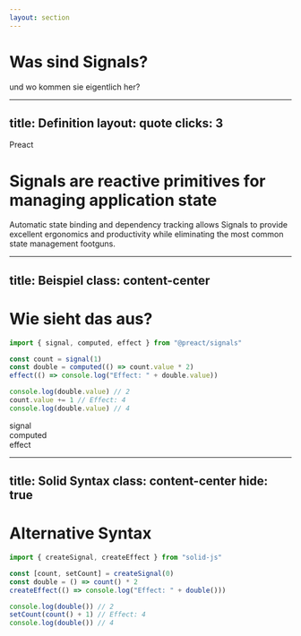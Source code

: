 ```yaml
---
layout: section
---
```


# Was sind Signals?

und wo kommen sie eigentlich her?

---
title: Definition
layout: quote
clicks: 3
---

<span class="text-gray">Preact <logos-preact/></span>

<h1 class="!bg-transparent">Signals are <span v-mark.underline.orange>reactive primitives</span> for managing application state</h1>

<div v-click class="text-6" :class="$clicks > 2 && 'text-gray'">
    <span class="text-initial">Automatic state binding and dependency tracking</span>
    allows Signals to provide excellent ergonomics and productivity while eliminating the most common state management footguns.
</div>

<!--
What makes Signals unique is that state changes automatically update components and UI in the most efficient way possible.<br/>

hier kann ich super mit "Automatic state binding and dependency tracking" arbeiten
Auch zum Zeigen was dem Observer Pattern fehlt

Automatic state binding: Wir binden den state eines Signals automatisch an einen oder sogar mehrere andere: es muss kein aktives Subscribe gemacht werden
Dependency Tracking: Das Observable hat einen besseren Überblick über die Subscriber
-->

<!--
Quelle: https://preactjs.com/guide/v10/signals/
...
Signals are effective in applications of any size, with ergonomics that speed up the development of small apps, and performance characteristics that ensure apps of any size are fast by default.
-->

---
title: Beispiel
class: content-center
---

# Wie sieht das aus?

```js {all|3|4|5|7-9|all} { fontSize: $slidev.configs.myEditorFontSize }
import { signal, computed, effect } from "@preact/signals"

const count = signal(1)
const double = computed(() => count.value * 2)
effect(() => console.log("Effect: " + double.value))

console.log(double.value) // 2
count.value += 1 // Effect: 4
console.log(double.value) // 4
```

<div class="key-components flex gap-8 justify-center mt-8">
    <div v-click="1">signal</div>
    <div v-click="2">computed</div>
    <div v-click="3">effect</div>
</div>

<style>
.key-components > div {
    @apply px-6 py-2 rounded-xl text-7 b-2;
}
</style>

<!--
Alternative Syntax kurz erwähnen
-->

---
title: Solid Syntax
class: content-center
hide: true
---

# Alternative Syntax <logos-solidjs-icon />

```js {all|3|4|8|all} { fontSize: $slidev.configs.myEditorFontSize }
import { createSignal, createEffect } from "solid-js"

const [count, setCount] = createSignal(0)
const double = () => count() * 2
createEffect(() => console.log("Effect: " + double()))

console.log(double()) // 2
setCount(count() + 1) // Effect: 4
console.log(double()) // 4
```

<!--
TODO: Wollen wir das wirklich zeigen?
Ist so glaube ich kein valider SolidJS Code, weil er nicht im Kontext einer Komponente aufgerufen wird
-->
